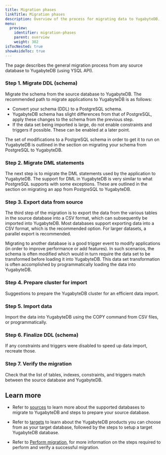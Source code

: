 ```yaml
---
title: Migration phases
linkTitle: Migration phases
description: Overview of the process for migrating data to YugabyteDB.
menu:
  preview:
    identifier: migration-phases
    parent: overview
    weight: 302
isTocNested: true
showAsideToc: true
---
```


The page describes the general migration process from any source database to YugabyteDB (using YSQL API).

### Step 1. Migrate DDL (schema)

Migrate the schema from the source database to YugabyteDB. The recommended path to migrate applications to YugabyteDB is as follows:

* Convert your schema (DDL) to a PostgreSQL schema.
* YugabyteDB schema has slight differences from that of PostgreSQL, apply these changes to the schema from the previous step.
* If the data set being imported is large, do not enable constraints and triggers if possible. These can be enabled at a later point.

The set of modifications to a PostgreSQL schema in order to get it to run on YugabyteDB is outlined in the section on migrating your schema from PostgreSQL to YugabyteDB.

### Step 2. Migrate DML statements

The next step is to migrate the DML statements used by the application to YugabyteDB. The support for DML in YugabyteDB is very similar to what PostgreSQL supports with some exceptions. These are outlined in the section on migrating an app from PostgreSQL to YugabyteDB.

### Step 3. Export data from source

The third step of the migration is to export the data from the various tables in the source database into a CSV format, which can subsequently be imported into YugabyteDB. Most databases support exporting data into a CSV format, which is the recommended option. For larger datasets, a parallel export is recommended.

Migrating to another database is a good trigger event to modify applications (in order to improve performance or add features). In such scenarios, the schema is often modified which would in turn require the data set to be transformed before loading it into YugabyteDB. This data set transformation is often accomplished by programmatically loading the data into YugabyteDB.

### Step 4. Prepare cluster for import

Suggestions to prepare the YugabyteDB cluster for an efficient data import.

### Step 5. Import data

Import the data into YugabyteDB using the COPY command from CSV files, or programmatically.

### Step 6. Finalize DDL (schema)

If any constraints and triggers were disabled to speed up data import, recreate those.

### Step 7. Verify the migration

Check that the list of tables, indexes, constraints, and triggers match between the source database and YugabyteDB.

## Learn more

- Refer to [sources]() to learn more about the supported databases to migrate to YugabyteDB and steps to prepare your source database.

- Refer to [targets]() to learn about the YugabyteDB products you can choose from as your target database, followed by the steps to setup a target YugabyteDB database.

- Refer to [Perform migration](), for more information on the steps required to perform and verify a successful migration.
